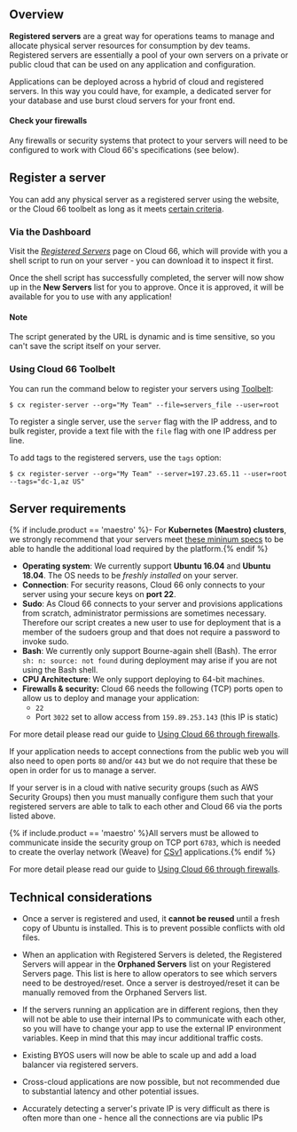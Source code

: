 ## Overview

**Registered servers** are a great way for operations teams to manage and allocate physical server resources for consumption by dev teams. Registered servers are essentially a pool of your own servers on a private or public cloud that can be used on any application and configuration. 

Applications can be deployed across a hybrid of cloud and registered servers. In this way you could have, for example, a dedicated server for your database and use burst cloud servers for your front end.

#### Check your firewalls
<div class="notice notice-warning"><p>Any firewalls or security systems that protect to your servers will need to be configured to work with Cloud 66's specifications (see below).</p></div>


## Register a server

You can add any physical server as a registered server using the website, or the Cloud 66 toolbelt as long as it meets [certain criteria](#server-requirements).

### Via the Dashboard

Visit the *[Registered Servers](https://app.cloud66.com/registered_servers)* page on Cloud 66, which will provide with you a shell script to run on your server - you can download it to inspect it first.

Once the shell script has successfully completed, the server will now show up in the **New Servers** list for you to approve. Once it is approved, it will be available for you to use with any application!


#### Note
<div class="notice"><p>The script generated by the URL is dynamic and is time sensitive, so you can't save the script itself on your server.</p></div>


### Using Cloud 66 Toolbelt

You can run the command below to register your servers using [Toolbelt](/{{page.collection}}/quickstarts/using-cloud66-toolbelt.html):

```shell
$ cx register-server --org="My Team" --file=servers_file --user=root
```

To register a single server, use the `server` flag with the IP address, and to bulk register, provide a text file with the `file` flag with one IP address per line.

To add tags to the registered servers, use the `tags` option:

```shell
$ cx register-server --org="My Team" --server=197.23.65.11 --user=root --tags="dc-1,az US"
```

## Server requirements

{% if include.product == 'maestro' %}- For **Kubernetes (Maestro) clusters**, we strongly recommend that your servers meet [these mininum specs](/maestro/references/minimum-specs-kubernetes.html) to be able to handle the additional load required by the platform.{% endif %}
- **Operating system**: We currently support **Ubuntu 16.04** and **Ubuntu 18.04**. The OS needs to be *freshly installed* on your server.
- **Connection**: For security reasons, Cloud 66 only connects to your server using your secure keys on **port 22**.
- **Sudo**: As Cloud 66 connects to your server and provisions applications from scratch, administrator permissions are sometimes necessary. Therefore our script creates a new user to use for deployment that is a member of the sudoers group and that does not require a password to invoke sudo.
- **Bash**: We currently only support Bourne-again shell (Bash). The error `sh: n: source: not found` during deployment may arise if you are not using the Bash shell.
- **CPU Architecture**: We only support deploying to 64-bit machines.
- **Firewalls & security:** Cloud 66 needs the following (TCP) ports open to allow us to deploy and manage your application:
    - `22`
    - Port `3022` set to allow access from `159.89.253.143` (this IP is static)

For more detail please read our guide to [Using Cloud 66 through firewalls](/{{page.collection}}/how-to-guides/deployment/using-c66-via-firewall.html).

If your application needs to accept connections from the public web you will also need to open ports `80` and/or `443` but we do not require that these be open in order for us to manage a server.

If your server is in a cloud with native security groups (such as AWS Security Groups) then you must manually configure them such that your registered servers are able to talk to each other and Cloud 66 via the ports listed above. 

{% if include.product == 'maestro' %}All servers must be allowed to communicate inside the security group on TCP port `6783`, which is needed to create the overlay network (Weave) for [CSv1](/maestro/the-basics/about-maestro.html#version-1-vs-version-2) applications.{% endif %} 

For more detail please read our guide to [Using Cloud 66 through firewalls](/{{page.collection}}/how-to-guides/deployment/using-c66-via-firewall.html).

## Technical considerations

- Once a server is registered and used, it **cannot be reused** until a fresh copy of Ubuntu is installed. This is to prevent possible conflicts with old files. 

- When an application with Registered Servers is deleted, the Registered Servers will appear in the **Orphaned Servers** list on your Registered Servers page. This list is here to allow operators to see which servers need to be destroyed/reset. Once a server is destroyed/reset it can be manually removed from the Orphaned Servers list.

- If the servers running an application are in different regions, then they will not be able to use their internal IPs to communicate with each other, so you will have to change your app to use the external IP environment variables. Keep in mind that this may incur additional traffic costs.

- Existing BYOS users will now be able to scale up and add a load balancer via registered servers.

- Cross-cloud applications are now possible, but not recommended due to substantial latency and other potential issues.

- Accurately detecting a server's private IP is very difficult as there is often more than one - hence all the connections are via public IPs
